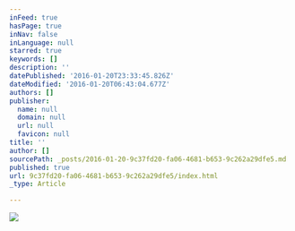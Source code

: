 ```yaml
---
inFeed: true
hasPage: true
inNav: false
inLanguage: null
starred: true
keywords: []
description: ''
datePublished: '2016-01-20T23:33:45.826Z'
dateModified: '2016-01-20T06:43:04.677Z'
authors: []
publisher:
  name: null
  domain: null
  url: null
  favicon: null
title: ''
author: []
sourcePath: _posts/2016-01-20-9c37fd20-fa06-4681-b653-9c262a29dfe5.md
published: true
url: 9c37fd20-fa06-4681-b653-9c262a29dfe5/index.html
_type: Article

---
```

![](https://the-grid-user-content.s3-us-west-2.amazonaws.com/67d5cd60-2123-4972-9fae-ba7edf6ae9b1.jpg)